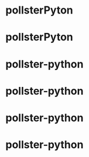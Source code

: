 # pollsterPyton
# pollsterPyton
# pollster-python
# pollster-python
# pollster-python
# pollster-python
